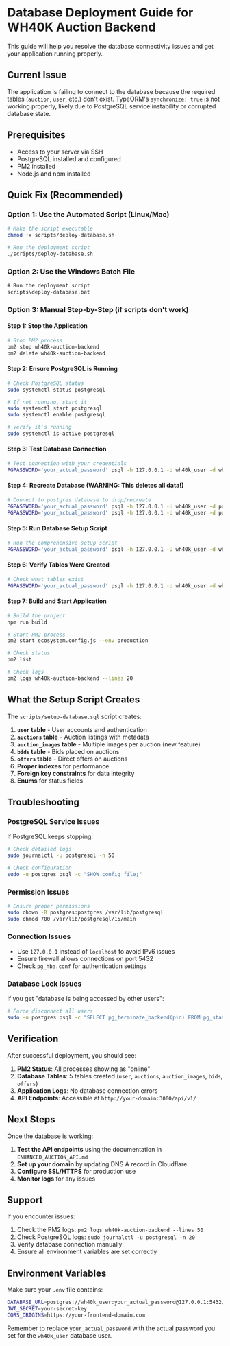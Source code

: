 # Database Deployment Guide for WH40K Auction Backend

This guide will help you resolve the database connectivity issues and get your application running properly.

## Current Issue
The application is failing to connect to the database because the required tables (`auction`, `user`, etc.) don't exist. TypeORM's `synchronize: true` is not working properly, likely due to PostgreSQL service instability or corrupted database state.

## Prerequisites
- Access to your server via SSH
- PostgreSQL installed and configured
- PM2 installed
- Node.js and npm installed

## Quick Fix (Recommended)

### Option 1: Use the Automated Script (Linux/Mac)
```bash
# Make the script executable
chmod +x scripts/deploy-database.sh

# Run the deployment script
./scripts/deploy-database.sh
```

### Option 2: Use the Windows Batch File
```cmd
# Run the deployment script
scripts\deploy-database.bat
```

### Option 3: Manual Step-by-Step (if scripts don't work)

#### Step 1: Stop the Application
```bash
# Stop PM2 process
pm2 stop wh40k-auction-backend
pm2 delete wh40k-auction-backend
```

#### Step 2: Ensure PostgreSQL is Running
```bash
# Check PostgreSQL status
sudo systemctl status postgresql

# If not running, start it
sudo systemctl start postgresql
sudo systemctl enable postgresql

# Verify it's running
sudo systemctl is-active postgresql
```

#### Step 3: Test Database Connection
```bash
# Test connection with your credentials
PGPASSWORD='your_actual_password' psql -h 127.0.0.1 -U wh40k_user -d wh40k_auction -c "SELECT 1;"
```

#### Step 4: Recreate Database (WARNING: This deletes all data!)
```bash
# Connect to postgres database to drop/recreate
PGPASSWORD='your_actual_password' psql -h 127.0.0.1 -U wh40k_user -d postgres -c "DROP DATABASE IF EXISTS wh40k_auction;"
PGPASSWORD='your_actual_password' psql -h 127.0.0.1 -U wh40k_user -d postgres -c "CREATE DATABASE wh40k_auction OWNER wh40k_user;"
```

#### Step 5: Run Database Setup Script
```bash
# Run the comprehensive setup script
PGPASSWORD='your_actual_password' psql -h 127.0.0.1 -U wh40k_user -d wh40k_auction -f scripts/setup-database.sql
```

#### Step 6: Verify Tables Were Created
```bash
# Check what tables exist
PGPASSWORD='your_actual_password' psql -h 127.0.0.1 -U wh40k_user -d wh40k_auction -c "\dt"
```

#### Step 7: Build and Start Application
```bash
# Build the project
npm run build

# Start PM2 process
pm2 start ecosystem.config.js --env production

# Check status
pm2 list

# Check logs
pm2 logs wh40k-auction-backend --lines 20
```

## What the Setup Script Creates

The `scripts/setup-database.sql` script creates:

1. **`user` table** - User accounts and authentication
2. **`auctions` table** - Auction listings with metadata
3. **`auction_images` table** - Multiple images per auction (new feature)
4. **`bids` table** - Bids placed on auctions
5. **`offers` table** - Direct offers on auctions
6. **Proper indexes** for performance
7. **Foreign key constraints** for data integrity
8. **Enums** for status fields

## Troubleshooting

### PostgreSQL Service Issues
If PostgreSQL keeps stopping:
```bash
# Check detailed logs
sudo journalctl -u postgresql -n 50

# Check configuration
sudo -u postgres psql -c "SHOW config_file;"
```

### Permission Issues
```bash
# Ensure proper permissions
sudo chown -R postgres:postgres /var/lib/postgresql
sudo chmod 700 /var/lib/postgresql/15/main
```

### Connection Issues
- Use `127.0.0.1` instead of `localhost` to avoid IPv6 issues
- Ensure firewall allows connections on port 5432
- Check `pg_hba.conf` for authentication settings

### Database Lock Issues
If you get "database is being accessed by other users":
```bash
# Force disconnect all users
sudo -u postgres psql -c "SELECT pg_terminate_backend(pid) FROM pg_stat_activity WHERE datname = 'wh40k_auction';"
```

## Verification

After successful deployment, you should see:

1. **PM2 Status**: All processes showing as "online"
2. **Database Tables**: 5 tables created (`user`, `auctions`, `auction_images`, `bids`, `offers`)
3. **Application Logs**: No database connection errors
4. **API Endpoints**: Accessible at `http://your-domain:3000/api/v1/`

## Next Steps

Once the database is working:

1. **Test the API endpoints** using the documentation in `ENHANCED_AUCTION_API.md`
2. **Set up your domain** by updating DNS A record in Cloudflare
3. **Configure SSL/HTTPS** for production use
4. **Monitor logs** for any issues

## Support

If you encounter issues:

1. Check the PM2 logs: `pm2 logs wh40k-auction-backend --lines 50`
2. Check PostgreSQL logs: `sudo journalctl -u postgresql -n 20`
3. Verify database connection manually
4. Ensure all environment variables are set correctly

## Environment Variables

Make sure your `.env` file contains:
```bash
DATABASE_URL=postgres://wh40k_user:your_actual_password@127.0.0.1:5432/wh40k_auction
JWT_SECRET=your-secret-key
CORS_ORIGINS=https://your-frontend-domain.com
```

Remember to replace `your_actual_password` with the actual password you set for the `wh40k_user` database user.
